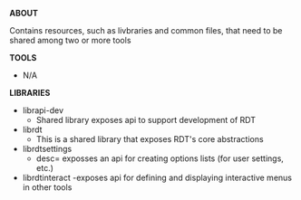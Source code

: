 **ABOUT**

Contains resources, such as livbraries and common files, that need to be shared 
among two or more tools

**TOOLS**

- N/A

**LIBRARIES**

 - librapi-dev
     - Shared library exposes api to support development of RDT
 - librdt
     - This is a shared library that exposes RDT's core abstractions
 - librdtsettings
     - desc= exposses an api for creating options lists (for user settings, etc.)
 - librdtinteract
     -exposes api for defining and displaying interactive menus in other tools
